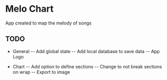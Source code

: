 # Melo Chart

App created to map the melody of songs

## TODO

- General
-- Add global state
-- Add local database to save data
-- App Logo

- Chart
-- Add option to define sections
-- Change to not break sections on wrap
-- Export to image
